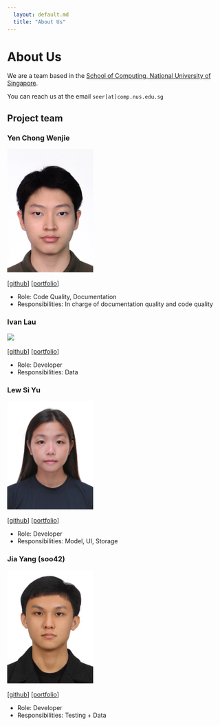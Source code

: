 ```yaml
---
  layout: default.md
  title: "About Us"
---
```


# About Us

We are a team based in the [School of Computing, National University of Singapore](http://www.comp.nus.edu.sg).

You can reach us at the email `seer[at]comp.nus.edu.sg`

## Project team

### Yen Chong Wenjie

<img src="images/w3njii.png" width="200px">

[[github](https://github.com/w3njii)]
[[portfolio](team/yenchongwenjie.md)]

* Role: Code Quality, Documentation
* Responsibilities: In charge of documentation quality and code quality

### Ivan Lau

<img src="images/soywater.png" width="200px">

[[github](https://github.com/SoyWater)]
[[portfolio](team/soywater.md)]

* Role: Developer
* Responsibilities: Data

### Lew Si Yu

<img src="images/bananapielearnsjava.png" width="200px">

[[github](http://github.com/bananapielearnsjava)]
[[portfolio](team/bananapielearnsjava.md)]

* Role: Developer
* Responsibilities: Model, UI, Storage

### Jia Yang (soo42)
<img src ="images/soo42.png" width="200px">

[[github](http://github.com/soo42)]
[[portfolio](team/soo42.md)]

* Role: Developer
* Responsibilities: Testing + Data
